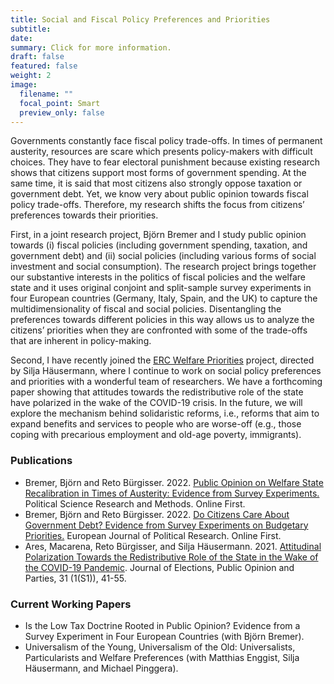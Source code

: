 ```yaml
---
title: Social and Fiscal Policy Preferences and Priorities 
subtitle: 
date: 
summary: Click for more information.
draft: false
featured: false
weight: 2
image:
  filename: ""
  focal_point: Smart
  preview_only: false
---
```


Governments constantly face fiscal policy trade-offs. In times of permanent austerity, resources are scare which presents policy-makers with difficult choices. They have to fear electoral punishment because existing research shows that citizens support most forms of government spending. At the same time, it is said that most citizens also strongly oppose taxation or government debt. Yet, we know very about public opinion towards fiscal policy trade-offs. Therefore, my research shifts the focus from citizens’ preferences towards their priorities.

First, in a joint research project, Björn Bremer and I study public opinion towards (i) fiscal policies (including government spending, taxation, and government debt) and (ii) social policies (including various forms of social investment and social consumption). The research project brings together our substantive interests in the politics of fiscal policies and the welfare state and it uses original conjoint and split-sample survey experiments in four European countries (Germany, Italy, Spain, and the UK) to capture the multidimensionality of fiscal and social policies. Disentangling the preferences towards different policies in this way allows us to analyze the citizens’ priorities when they are confronted with some of the trade-offs that are inherent in policy-making.

Second, I have recently joined the [ERC Welfare Priorities](http://welfarepriorities.eu) project, directed by Silja Häusermann, where I continue to work on social policy preferences and priorities with a wonderful team of researchers. We have a forthcoming paper showing that attitudes towards the redistributive role of the state have polarized in the wake of the COVID-19 crisis. In the future, we will explore the mechanism behind solidaristic reforms, i.e., reforms that aim to expand benefits and services to people who are worse-off (e.g., those coping with precarious employment and old-age poverty, immigrants).   

### Publications

* Bremer, Björn and Reto Bürgisser. 2022. [Public Opinion on Welfare State Recalibration in Times of Austerity: Evidence from Survey Experiments.](https://retobuergisser.com/publication/psrm_recalibration/) Political Science Research and Methods. Online First. 
* Bremer, Björn and Reto Bürgisser. 2022. [Do Citizens Care About Government Debt? Evidence from Survey Experiments on Budgetary Priorities.](https://retobuergisser.com/publication/ejpr_debt/) European Journal of Political Research. Online First.
* Ares, Macarena, Reto Bürgisser, and Silja Häusermann. 2021. [Attitudinal Polarization Towards the Redistributive Role of the State in the Wake of the COVID-19 Pandemic](https://retobuergisser.com/publication/jepop_polarization/JEPOP_polarization.pdf). Journal of Elections, Public Opinion and Parties, 31 (1(S1)), 41-55.

### Current Working Papers

* Is the Low Tax Doctrine Rooted in Public Opinion? Evidence from a Survey Experiment in Four European Countries (with Björn Bremer).
* Universalism of the Young, Universalism of the Old: Universalists, Particularists and Welfare Preferences (with Matthias Enggist, Silja Häusermann, and Michael Pinggera). 

